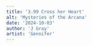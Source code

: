 ```yaml
---
title: '3.99 Cross her Heart'
alt: 'Mysteries of the Arcana'
date: '2024-10-03'
author: 'J Gray'
artist: 'Gennifer'
---
```

